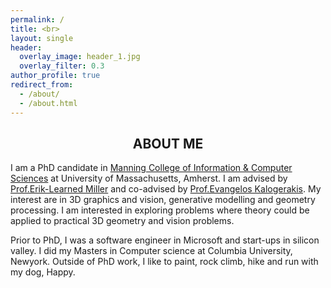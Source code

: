 ```yaml
---
permalink: /
title: <br>
layout: single
header:
  overlay_image: header_1.jpg
  overlay_filter: 0.3
author_profile: true
redirect_from:
  - /about/
  - /about.html
---
```

## **<center>ABOUT ME</center>**

I am a PhD candidate in [Manning College of Information & Computer Sciences](https://www.cics.umass.edu/) at University of Massachusetts, Amherst. I am advised by [Prof.Erik-Learned Miller](https://people.cs.umass.edu/~elm/index.html) and co-advised by [Prof.Evangelos Kalogerakis](https://people.cs.umass.edu/~kalo/). My interest are in 3D graphics and vision, generative modelling and geometry processing. I am interested in exploring problems where theory could be applied to practical 3D geometry and vision problems.

Prior to PhD, I was a software engineer in Microsoft and start-ups in silicon valley. I did my Masters in Computer science at Columbia University, Newyork. Outside of PhD work, I like to paint, rock climb, hike and run with my dog, Happy. 
